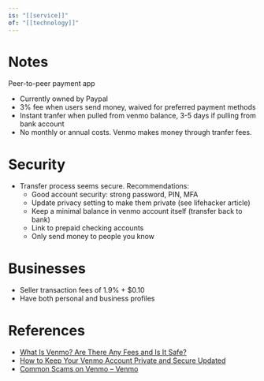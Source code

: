 ```yaml
---
is: "[[service]]"
of: "[[technology]]"
---
```

# Notes
Peer-to-peer payment app
* Currently owned by Paypal
* 3% fee when users send money, waived for preferred payment methods
* Instant tranfer when pulled from venmo balance, 3-5 days if pulling from bank account
* No monthly or annual costs. Venmo makes money through tranfer fees.

# Security
* Transfer process seems secure. Recommendations:
  * Good account security: strong password, PIN, MFA
  * Update privacy setting to make them private (see lifehacker article)
  * Keep a minimal balance in venmo account itself (transfer back to bank)
  * Link to prepaid checking accounts
  * Only send money to people you know

# Businesses
* Seller transaction fees of 1.9% + $0.10
* Have both personal and business profiles

# References
* [What Is Venmo? Are There Any Fees and Is It Safe?](https://www.investopedia.com/articles/personal-finance/032415/how-safe-venmo-and-why-it-free.asp)
* [How to Keep Your Venmo Account Private and Secure Updated](https://lifehacker.com/how-to-keep-your-venmo-account-private-and-secure-1846917861)
* [Common Scams on Venmo – Venmo](https://help.venmo.com/hc/en-us/articles/360048404533-Common-Scams-on-Venmo)
